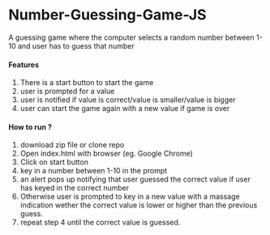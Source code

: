 # Number-Guessing-Game-JS
A guessing game where the computer selects a random number between 1-10 and user has to guess that number

#### Features
1. There is a start button to start the game
2. user is prompted for a value
3. user is notified if value is correct/value is smaller/value is bigger
4. user can start the game again with a new value if game is over


#### How to run ?
1. download zip file or clone repo
2. Open index.html with browser (eg. Google Chrome)
3. Click on start button
4. key in a number between 1-10 in the prompt
5. an alert pops up notifying that user guessed the correct value if user has keyed in the correct number
6. Otherwise user is prompted to key in a new value with a massage indication wether the correct value is lower or higher than the previous guess.
7. repeat step 4 until the correct value is guessed.
